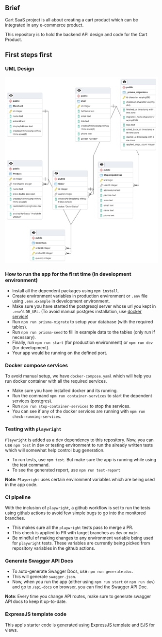 ## Brief

Cart SaaS project is all about creating a cart product which can be integrated in any e-commerce product.

This repository is to hold the backend API design and code for the Cart Product.

## First steps first

### UML Design

![ERD from database](resources/carro_v0_2.png)

### How to run the app for the first time (in development environment)

- Install all the dependent packages using `npm install`.
- Create environment variables in production environment or `.env` file using `.env.example` in development environment.
- Make sure you have started the postgresql server whose url you kept in `.env`'s `DB_URL`. (To avoid manual postgres installation, use [docker service](#docker-compose-services))
- Run `npm run prisma-migrate` to setup your database (with the required tables).
- Run `npm run prisma-seed` to fill in example data to the tables (only run if necessary).
- Finally, run `npm run start` (for production environment) or `npm run dev` (for development).
- Your app would be running on the defined port.

### Docker compose services

To avoid manual setup, we have `docker-compose.yaml` which will help you run docker container with all the required services.

- Make sure you have installed docker and its running.
- Run the command `npm run container-services` to start the dependent services (postgres).
- Run `npm run stop-container-services` to stop the services.
- You can see if any of the docker services are running with `npm run check-running-services`.

### Testing with `playwright`

`Playwright` is added as a dev dependency to this repository. Now, you can use `npm test` in dev or testing environment to run the already written tests which will somewhat help control bug generation.

- To run tests, use `npm test`. But make sure the app is running while using the test command.
- To see the generated report, use `npm run test-report`

**Note:** `Playwright` uses certain environment variables which are being used in the app code.

### CI pipeline

With the inclusion of `playwright`, a github workflow is set to run the tests using github actions to avoid few simple bugs to go into the monitored branches.

- This makes sure all the `playwright` tests pass to merge a PR.
- This check is applied to PR with target branches as `dev` or `main`.
- Be mindful of making changes to any environment variable being used for `playwright` tests. These variables are currently being picked from repository variables in the github actions.

### Generate Swagger API Docs

- To auto-generate Swagger Docs, use `npm run generate:doc`.
- This will generate `swagger.json`.
- Now, when you run the app (either using `npm run start` or `npm run dev`) and go to `/api-docs` on browser, you can find the Swagger API Doc.

**Note**: Every time you change API routes, make sure to generate swagger API docs to keep it up-to-date.

### ExpressJS template code

This app's starter code is generated using [ExpressJS template](https://expressjs.com/en/starter/generator.html) and EJS for views.
